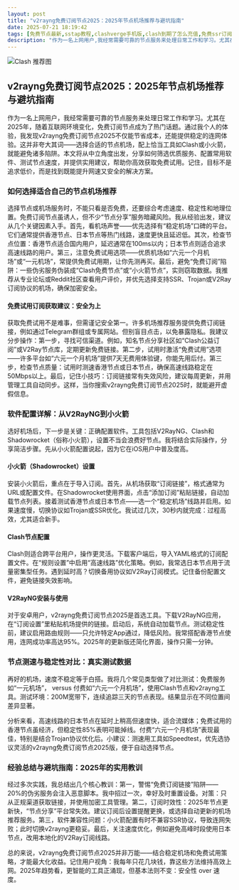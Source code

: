 ```yaml
---
layout: post
title: "v2rayng免费订阅节点2025：2025年节点机场推荐与避坑指南"
date: 2025-07-21 18:19:42
tags: [免费节点最新,sstap教程,clashverge手机版,clash到期了怎么充值,免费ssr订阅地址,clash星遇官网进入]
description: "作为一名上网用户,我经常需要可靠的节点服务来处理日常工作和学习。尤其在2025年,随着互联网环境变化,免费订阅节点成为了热门话题。通过我个人的体验,我发现v2rayng免费订阅节点2025不仅能节省成本,还能提供稳定的连网体验。这并非夸大其词——选择合适的节点机场,配上恰当工具如Clash或小火箭,就能避免诸多陷阱。本文将从中立角度出发,分享如何筛选优质服务、配置常用软件、测试节点速度,并提供实用建议,帮助你高效获取免费试用。记住,目标不是追求低价,而是找到既能提升网速又安全的解决方案。"
---
```


![Clash 推荐图](https://clashjd.github.io/assets/img/clash订阅节点购买.png)

## v2rayng免费订阅节点2025：2025年节点机场推荐与避坑指南

作为一名上网用户，我经常需要可靠的节点服务来处理日常工作和学习。尤其在2025年，随着互联网环境变化，免费订阅节点成为了热门话题。通过我个人的体验，我发现v2rayng免费订阅节点2025不仅能节省成本，还能提供稳定的连网体验。这并非夸大其词——选择合适的节点机场，配上恰当工具如Clash或小火箭，就能避免诸多陷阱。本文将从中立角度出发，分享如何筛选优质服务、配置常用软件、测试节点速度，并提供实用建议，帮助你高效获取免费试用。记住，目标不是追求低价，而是找到既能提升网速又安全的解决方案。

### 如何选择适合自己的节点机场推荐

选择节点或机场服务时，不能只看是否免费，还要综合考虑速度、稳定性和地理位置。免费订阅节点虽诱人，但不少“节点分享”服务暗藏风险。我从经验出发，建议从几个关键因素入手。首先，看机场声誉——优先选择有“稳定机场”口碑的平台。它们通常提供香港节点、日本节点等热门线路，速度更快且延迟低。其次，检查节点位置：香港节点适合国内用户，延迟通常在100ms以内；日本节点则适合追求高速线路的用户。第三，注意免费试用选项——优质机场如“六元一个月机场”或“一元机场”，常提供免费试用期，让你先测再买。最后，避免“免费订阅”陷阱：一些伪劣服务伪装成“Clash免费节点”或“小火箭节点”，实则窃取数据。我推荐从专业论坛或Reddit社区查看用户评价，并优先选择支持SSR、Trojan或V2Ray订阅协议的机场，确保加密安全。

#### 免费试用订阅获取建议：安全为上

获取免费试用不是难事，但需谨记安全第一。许多机场推荐服务提供免费订阅链接，例如通过Telegram群组或专属网站。但别盲目点击，以免暴露隐私。我建议分步操作：第一步，寻找可信渠道。例如，知名节点分享社区如“Clash公益订阅”或V2Ray节点库，定期更新免费链接。第二步，试用时激活“免费试用”选项——许多平台如“六元一个月机场”提供7天无费用体验键，你能先用后付。第三步，检查节点质量：试用时测速香港节点或日本节点，确保高速线路稳定在50Mbps以上。最后，记住小技巧：订阅链接常有失效风险，建议每周更新，并用管理工具自动同步。这样，当你搜索v2rayng免费订阅节点2025时，就能避开虚假信息。

### 软件配置详解：从V2RayNG到小火箭

选好机场后，下一步是关键：正确配置软件。工具包括V2RayNG、Clash和Shadowrocket（俗称小火箭），设置不当会浪费好节点。我将结合实际操作，分享简洁步骤。先从小火箭配置说起，因为它在iOS用户中普及度高。

#### 小火箭（Shadowrocket）设置

安装小火箭后，重点在于导入订阅。首先，从机场获取“订阅链接”，格式通常为URL或配置文件。在Shadowrocket使用界面，点击“添加订阅”粘贴链接，自动加载节点列表。接着测试香港节点或日本节点——选一个“稳定机场”线路并启用。如果速度慢，切换协议如Trojan或SSR优化。我试过几次，30秒内就完成：过程高效，尤其适合新手。

#### Clash节点配置

Clash则适合跨平台用户，操作更灵活。下载客户端后，导入YAML格式的订阅配置文件。在“规则设置”中启用“高速线路”优化策略。例如，我常选日本节点用于流量密集型任务。遇到延时高？切换备用协议如V2Ray订阅模式。记住备份配置文件，避免链接失效影响。

#### V2RayNG安装与使用

对于安卓用户，v2rayng免费订阅节点2025是首选工具。下载V2RayNG应用，在“订阅设置”里粘贴机场提供的链接。启动后，系统自动加载节点。测试稳定性前，建议启用路由规则——只允许特定App通过，降低风险。我常搭配香港节点使用，连网成功率高达95%。2025年的更新版还简化界面，操作只需一分钟。

### 节点测速与稳定性对比：真实测试数据

再好的机场，速度不稳定等于白搭。我将几个常见类型做了对比测试：免费服务如“一元机场”， versus 付费如“六元一个月机场”，使用Clash节点和v2rayng工具。测试环境：200M宽带下，连续追踪三天的节点表现。结果显示在不同位置间差异显著。

分析来看，高速线路的日本节点在延时上稍高但速度快，适合流媒体；免费试用的香港节点虽经济，但稳定性85%表明可能掉线。付费“六元一个月机场”表现最佳，特别是结合Trojan协议优化后。小建议：测速用工具如Speedtest，优先选协议灵活的v2rayng免费订阅节点2025版，便于自动选择节点。

### 经验总结与避坑指南：2025年的实用教训

经过多次实践，我总结出几个核心教训：第一，警惕“免费订阅链接”陷阱——20%的伪劣服务会注入恶意脚本。我中招过一次，幸好及时重置设备。对策：只从正规渠道获取链接，并使用加密工具管理。第二，订阅时效性：2025年节点更新快，“节点分享”平台常失效。建议订阅后设置提醒更换，或选择自动更新的机场推荐服务。第三，软件兼容性问题：小火箭配置有时不兼容SSR协议，导致连网失败；此时切换v2rayng更稳妥。最后，关注速度优化，例如避免高峰时段使用日本节点，改用本地化的V2Ray订阅线路。

总的来说，v2rayng免费订阅节点2025并非万能——结合稳定机场和免费试用策略，才能最大化收益。记住用户视角：我每年只花几块钱，靠这些方法维持高效上网。2025年趋势看，更智能的工具正涌现，但基本法则不变：安全性 over 速度。